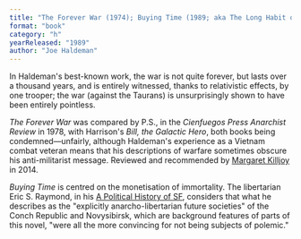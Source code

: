 ```yaml
---
title: "The Forever War (1974); Buying Time (1989; aka The Long Habit of Living)"
format: "book"
category: "h"
yearReleased: "1989"
author: "Joe Haldeman"
---
```

In Haldeman's best-known work, the war is not quite forever, but lasts over a thousand  years, and is entirely witnessed, thanks to relativistic effects, by one  trooper; the war (against the Taurans) is unsurprisingly shown to have been  entirely pointless.

_The Forever War_ was compared by P.S.,  in the _Cienfuegos Press Anarchist Review_ in 1978, with Harrison's  _Bill, the Galactic Hero_, both books being condemned—unfairly, although  Haldeman's experience as a Vietnam combat veteran means that his descriptions of  warfare sometimes obscure his anti-militarist message. Reviewed and recommended  by <a href="http://www.anarchogeekreview.com/books/the-forever-war-by-joe-haldeman"> Margaret Killjoy</a> in 2014.

_Buying Time_ is centred on the monetisation of immortality. The libertarian Eric S. Raymond, in his <a href="http://www.catb.org/~esr/writings/sf-history.html">A Political History of SF</a>, considers that what he describes as the "explicitly anarcho-libertarian future societies" of the Conch Republic and Novysibirsk, which are background features of parts of this novel, "were all the more convincing for not being subjects of polemic."

